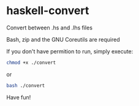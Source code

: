 # haskell-convert
Convert between .hs and .lhs files

Bash, zip and the GNU Coreutils are required

If you don't have permition to run, simply execute:

```bash
chmod +x ./convert
```

or

```bash
bash ./convert
```

Have fun!
